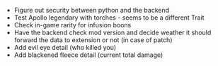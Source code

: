
* Figure out security between python and the backend
* Test Apollo legendary with torches - seems to be a different Trait
* Check in-game rarity for infusion boons
* Have the backend check mod version and decide weather it should forward the data to extension or not (in case of patch)
* Add evil eye detail (who killed you)
* Add blackened fleece detail (current total damage)